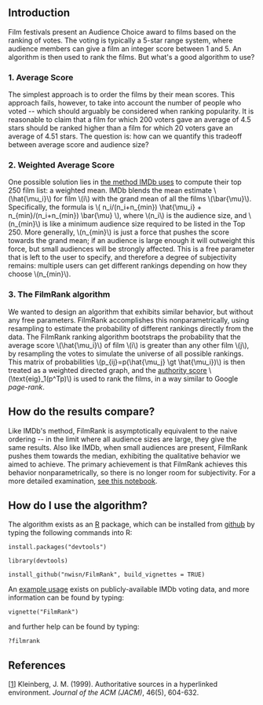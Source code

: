 
## Introduction

Film festivals present an Audience Choice award to films based on the ranking of votes. The voting is typically a 5-star range system, where audience members can give a film an integer score between 1 and 5. An algorithm is then used to rank the films. But what's a good algorithm to use?


### 1. Average Score
The simplest approach is to order the films by their mean scores. This approach fails, however, to take into account the number of people who voted -- which should arguably be considered when ranking popularity. It is reasonable to claim that a film for which 200 voters gave an average of 4.5 stars should be ranked higher than a film for which 20 voters gave an average of 4.51 stars. The question is: how can we quantify this tradeoff between average score and audience size?

### 2. Weighted Average Score
One possible solution lies in [the method IMDb uses](https://www.quora.com/What-algorithm-does-IMDB-use-for-ranking-the-movies-on-its-site) to compute their top 250 film list: a weighted mean. IMDb blends the mean estimate \\(\hat{\mu_i}\\) for film \\(i\\) with the grand mean of all the films \\(\bar{\mu}\\). Specifically, the formula is \\( n_i/(n_i+n_{min}) \hat{\mu_i} + n_{min}/(n_i+n_{min}) \bar{\mu} \\), where \\(n_i\\) is the audience size, and \\(n_{min}\\) is like a minimum audience size required to be listed in the Top 250. More generally, \\(n_{min}\\) is just a force that pushes the score towards the grand mean; if an audience is large enough it will outweight this force, but small audiences will be strongly affected. This is a free parameter that is left to the user to specify, and therefore a degree of subjectivity remains: multiple users can get different rankings depending on how they choose \\(n_{min}\\).


### 3. The FilmRank algorithm
We wanted to design an algorithm that exhibits similar behavior, but without any free parameters. FilmRank accomplishes this nonparametrically, using resampling to estimate the probability of different rankings directly from the data. The FilmRank ranking algorithm bootstraps the probability that the average score \\(\hat{\mu_i}\\) of film \\(i\\) is greater than any other film \\(j\\), by resampling the votes to simulate the universe of all possible rankings. This matrix of probabilities \\(p_{ij}=p(\hat{\mu_j} \gt \hat{\mu_i})\\) is then treated as a weighted directed graph, and the [authority score](http://citeseerx.ist.psu.edu/viewdoc/summary?doi=10.1.1.418.3908) \\(\text{eig}_1(p^Tp)\\) is used to rank the films, in a way similar to Google *page-rank*.


## How do the results compare?
Like IMDb's method, FilmRank is asymptotically equivalent to the naive ordering -- in the limit where all audience sizes are large, they give the same results. Also like IMDb, when small audiences are present, FilmRank pushes them towards the median, exhibiting the qualitative behavior we aimed to achieve. The primary achievement is that FilmRank achieves this behavior nonparametrically, so there is no longer room for subjectivity. For a more detailed examination, [see this notebook](https://nwisn.github.io/FilmRank/results_IMDb.html).


## How do I use the algorithm?
The algorithm exists as an [R](https://www.r-project.org/) package, which can be installed from [github](https://github.com/nwisn/FilmRank) by typing the following commands into R:

`install.packages("devtools")`

`library(devtools)`

`install_github("nwisn/FilmRank", build_vignettes = TRUE)`

An [example usage](https://nwisn.github.io/FilmRank/results_IMDb.html) exists on publicly-available IMDb voting data, and more information can be found by typing:

`vignette("FilmRank")`

and further help can be found by typing:

`?filmrank`


## References
[[1](http://citeseerx.ist.psu.edu/viewdoc/summary?doi=10.1.1.418.3908)] Kleinberg, J. M. (1999). Authoritative sources in a hyperlinked environment. *Journal of the ACM (JACM)*, 46(5), 604-632.



